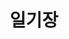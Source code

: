 ---
title: "일기장"
layout: category
permalink: /categories/diary/
author_profile: true
taxonomy: diary
sidebar:
  nav: "categories"
---